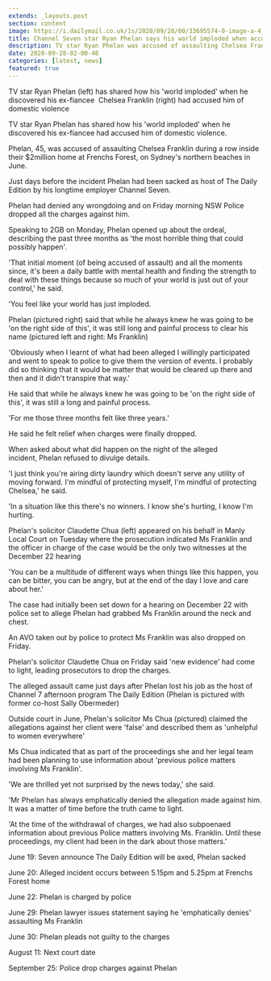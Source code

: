 ```yaml
---
extends: _layouts.post
section: content
image: https://i.dailymail.co.uk/1s/2020/09/28/00/33695574-0-image-a-4_1601247828197.jpg 
title: Channel Seven star Ryan Phelan says his world imploded when accused of assaulting ex-fiancee 
description: TV star Ryan Phelan was accused of assaulting Chelsea Franklin during a row inside their $2million home at Frenchs Forest, on Sydneys northern beaches in June. 
date: 2020-09-28-02-00-46 
categories: [latest, news] 
featured: true 
--- 
```

TV star Ryan Phelan (left) has shared how his 'world imploded' when he discovered his ex-fiancee  Chelsea Franklin (right) had accused him of domestic violence 

TV star Ryan Phelan has shared how his 'world imploded' when he discovered his ex-fiancee had accused him of domestic violence.

Phelan, 45, was accused of assaulting Chelsea Franklin during a row inside their $2million home at Frenchs Forest, on Sydney's northern beaches in June.

Just days before the incident Phelan had been sacked as host of The Daily Edition by his longtime employer Channel Seven.

Phelan had denied any wrongdoing and on Friday morning NSW Police dropped all the charges against him.

Speaking to 2GB on Monday, Phelan opened up about the ordeal, describing the past three months as 'the most horrible thing that could possibly happen'.

'That initial moment (of being accused of assault) and all the moments since, it's been a daily battle with mental health and finding the strength to deal with these things because so much of your world is just out of your control,' he said.

'You feel like your world has just imploded.

Phelan (pictured right) said that while he always knew he was going to be 'on the right side of this', it was still long and painful process to clear his name (pictured left and right: Ms Franklin) 

'Obviously when I learnt of what had been alleged I willingly participated and went to speak to police to give them the version of events. I probably did so thinking that it would be matter that would be cleared up there and then and it didn't transpire that way.'

He said that while he always knew he was going to be 'on the right side of this', it was still a long and painful process. 

'For me those three months felt like three years.'

He said he felt relief when charges were finally dropped.

When asked about what did happen on the night of the alleged incident, Phelan refused to divulge details. 

'I just think you're airing dirty laundry which doesn't serve any utility of moving forward. I'm mindful of protecting myself, I'm mindful of protecting Chelsea,' he said. 

'In a situation like this there's no winners. I know she's hurting, I know I'm hurting. 

Phelan's solicitor Claudette Chua (left) appeared on his behalf in Manly Local Court on Tuesday where the prosecution indicated Ms Franklin and the officer in charge of the case would be the only two witnesses at the December 22 hearing

'You can be a multitude of different ways when things like this happen, you can be bitter, you can be angry, but at the end of the day I love and care about her.'

The case had initially been set down for a hearing on December 22 with police set to allege Phelan had grabbed Ms Franklin around the neck and chest. 

 An AVO taken out by police to protect Ms Franklin was also dropped on Friday.  

Phelan's solicitor Claudette Chua on Friday said 'new evidence' had come to light, leading prosecutors to drop the charges.

The alleged assault came just days after Phelan lost his job as the host of Channel 7 afternoon program The Daily Edition (Phelan is pictured with former co-host Sally Obermeder)

Outside court in June, Phelan's solicitor Ms Chua (pictured) claimed the allegations against her client were 'false' and described them as 'unhelpful to women everywhere'

Ms Chua indicated that as part of the proceedings she and her legal team had been planning to use information about 'previous police matters involving Ms Franklin'.

'We are thrilled yet not surprised by the news today,' she said. 

'Mr Phelan has always emphatically denied the allegation made against him. It was a matter of time before the truth came to light. 

'At the time of the withdrawal of charges, we had also subpoenaed information about previous Police matters involving Ms. Franklin. Until these proceedings, my client had been in the dark about those matters.'

June 19: Seven announce The Daily Edition will be axed, Phelan sacked

June 20: Alleged incident occurs between 5.15pm and 5.25pm at Frenchs Forest home 

June 22: Phelan is charged by police 

June 29: Phelan lawyer issues statement saying he 'emphatically denies' assaulting Ms Franklin 

June 30: Phelan pleads not guilty to the charges

August 11: Next court date 

September 25: Police drop charges against Phelan  

